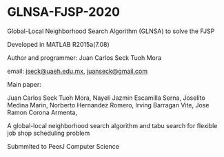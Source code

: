 # GLNSA-FJSP-2020
Global-Local Neighborhood Search Algorithm (GLNSA) to solve the FJSP

Developed in MATLAB R2015a(7.08)

Author and programmer: Juan Carlos Seck Tuoh Mora

email:   jseck@uaeh.edu.mx, juanseck@gmail.com

Main paper:

Juan Carlos Seck Tuoh Mora, Nayeli Jazmin Escamilla Serna, Joselito Medina Marin, Norberto Hernandez Romero, Irving Barragan Vite, Jose Ramon Corona Armenta,

A global-local neighborhood search algorithm and tabu search for flexible job shop scheduling problem

Submmited to PeerJ Computer Science 
